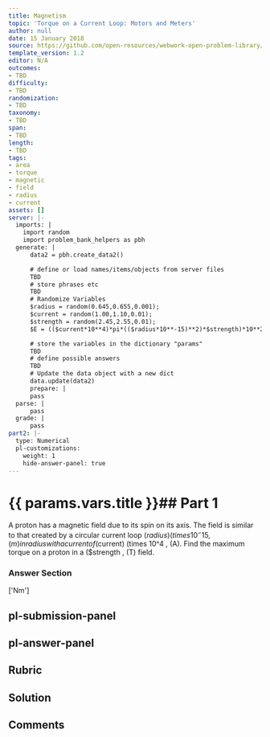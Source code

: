```yaml
---
title: Magnetism
topic: 'Torque on a Current Loop: Motors and Meters'
author: null
date: 15 January 2018
source: https://github.com/open-resources/webwork-open-problem-library/tree/master/Contrib/BrockPhysics/College_Physics_Urone/22.Magnetism/22-08.Torque_on_a_Current_Loop_Motors_and_Meters/NU_U17_22_08_007.pg
template_version: 1.2
editor: N/A
outcomes:
- TBD
difficulty:
- TBD
randomization:
- TBD
taxonomy:
- TBD
span:
- TBD
length:
- TBD
tags:
- area
- torque
- magnetic
- field
- radius
- current
assets: []
server: |-
  imports: |
    import random
    import problem_bank_helpers as pbh
  generate: |
      data2 = pbh.create_data2()

      # define or load names/items/objects from server files
      TBD
      # store phrases etc
      TBD
      # Randomize Variables
      $radius = random(0.645,0.655,0.001);
      $current = random(1.00,1.10,0.01);
      $strength = random(2.45,2.55,0.01);
      $E = (($current*10**4)*pi*(($radius*10**-15)**2)*$strength)*10**26;

      # store the variables in the dictionary "params"
      TBD
      # define possible answers
      TBD
      # Update the data object with a new dict
      data.update(data2)
      prepare: |
      pass
  parse: |
      pass
  grade: |
      pass
part2: |-
  type: Numerical
  pl-customizations:
    weight: 1
    hide-answer-panel: true
---
```


# {{ params.vars.title }}## Part 1 
A proton has a magnetic field due to its spin on its axis. The field is similar to that created by a circular current loop ($radius) (times 10^-15 , (m) in radius with a current of ($current) (times 10^4 , (A). Find the maximum torque on a proton in a ($strength , (T) field. 


### Answer Section 
['Nm']

## pl-submission-panel 


## pl-answer-panel 


## Rubric 


## Solution 


## Comments 


